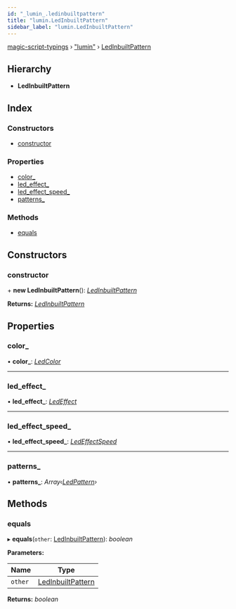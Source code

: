 ```yaml
---
id: "_lumin_.ledinbuiltpattern"
title: "lumin.LedInbuiltPattern"
sidebar_label: "lumin.LedInbuiltPattern"
---
```


[magic-script-typings](../index.md) › [&quot;lumin&quot;](../modules/_lumin_.md) › [LedInbuiltPattern](_lumin_.ledinbuiltpattern.md)

## Hierarchy

* **LedInbuiltPattern**

## Index

### Constructors

* [constructor](_lumin_.ledinbuiltpattern.md#constructor)

### Properties

* [color_](_lumin_.ledinbuiltpattern.md#color_)
* [led_effect_](_lumin_.ledinbuiltpattern.md#led_effect_)
* [led_effect_speed_](_lumin_.ledinbuiltpattern.md#led_effect_speed_)
* [patterns_](_lumin_.ledinbuiltpattern.md#patterns_)

### Methods

* [equals](_lumin_.ledinbuiltpattern.md#equals)

## Constructors

###  constructor

\+ **new LedInbuiltPattern**(): *[LedInbuiltPattern](_lumin_.ledinbuiltpattern.md)*

**Returns:** *[LedInbuiltPattern](_lumin_.ledinbuiltpattern.md)*

## Properties

###  color_

• **color_**: *[LedColor](../enums/_lumin_.haptics.ledcolor.md)*

___

###  led_effect_

• **led_effect_**: *[LedEffect](../enums/_lumin_.haptics.ledeffect.md)*

___

###  led_effect_speed_

• **led_effect_speed_**: *[LedEffectSpeed](../enums/_lumin_.haptics.ledeffectspeed.md)*

___

###  patterns_

• **patterns_**: *Array‹[LedPattern](../enums/_lumin_.haptics.ledpattern.md)›*

## Methods

###  equals

▸ **equals**(`other`: [LedInbuiltPattern](_lumin_.ledinbuiltpattern.md)): *boolean*

**Parameters:**

Name | Type |
------ | ------ |
`other` | [LedInbuiltPattern](_lumin_.ledinbuiltpattern.md) |

**Returns:** *boolean*